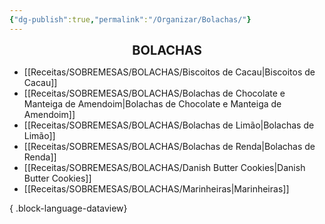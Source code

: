 ```yaml
---
{"dg-publish":true,"permalink":"/Organizar/Bolachas/"}
---
```


<div style="text-align: center;"> <span style="font-size: 20px;"><b>BOLACHAS</b></span> </div>

- [[Receitas/SOBREMESAS/BOLACHAS/Biscoitos de Cacau\|Biscoitos de Cacau]]
- [[Receitas/SOBREMESAS/BOLACHAS/Bolachas de Chocolate e Manteiga de Amendoim\|Bolachas de Chocolate e Manteiga de Amendoim]]
- [[Receitas/SOBREMESAS/BOLACHAS/Bolachas de Limão\|Bolachas de Limão]]
- [[Receitas/SOBREMESAS/BOLACHAS/Bolachas de Renda\|Bolachas de Renda]]
- [[Receitas/SOBREMESAS/BOLACHAS/Danish Butter Cookies\|Danish Butter Cookies]]
- [[Receitas/SOBREMESAS/BOLACHAS/Marinheiras\|Marinheiras]]

{ .block-language-dataview}
